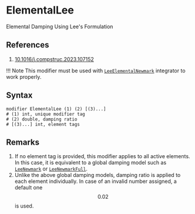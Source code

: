 # ElementalLee

Elemental Damping Using Lee's Formulation

## References

1. [10.1016/j.compstruc.2023.107152](https://doi.org/10.1016/j.compstruc.2023.107152)

!!! Note
    This modifier must be used with [`LeeElementalNewmark`](../../Integrator/Implicit/Newmark/LeeElementalNewmark.md)
    integrator to work properly.

## Syntax

```text
modifier ElementalLee (1) (2) [(3)...]
# (1) int, unique modifier tag
# (2) double, damping ratio
# [(3)...] int, element tags
```

## Remarks

1. If no element tag is provided, this modifier applies to all active elements.
   In this case, it is equivalent to a global damping model such
   as [`LeeNewmark`](../../Integrator/Implicit/Newmark/LeeNewmark.md)
   or [`LeeNewmarkFull`](../../Integrator/Implicit/Newmark/LeeNewmarkFull.md).
2. Unlike the above global damping models, damping ratio is applied to each element individually. In case of an invalid
   number assigned, a default one $$0.02$$ is used.
